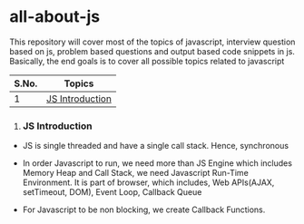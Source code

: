 # all-about-js
This repository will cover most of the topics of javascript, interview question based on js, problem based questions and output based code snippets in js. Basically, the end goals is to cover all possible topics related to javascript

| S.No. | Topics |
|-------|-----------
| 1 | [JS Introduction](#intro)|

1. ### JS Introduction
- JS is single threaded and have a single call stack. Hence, synchronous

- In order Javascript to run, we need more than JS Engine which includes Memory Heap and Call Stack, we need Javascript Run-Time Environment. It is part of browser, which includes, Web APIs(AJAX, setTimeout, DOM), Event Loop, Callback Queue

- For Javascript to be non blocking, we create Callback Functions.
